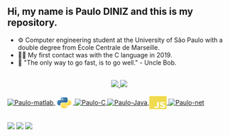 ## Hi, my name is Paulo DINIZ and this is my repository. 

<ul type="url">
  <li>⚙️ Computer engineering student at the University of São Paulo with a double degree from École Centrale de Marseille.</li>
  <li>👨‍💻 My first contact was with the C language in 2019.</li>
  <li>💭 "The only way to go fast, is to go well." - Uncle Bob.</li>
</ul>
<br>

<div align="center">
  <a href="https://github.com/paulohdiniz">
  <img height="180em" src="https://github-readme-stats-sigma-five.vercel.app/api?username=paulohdiniz&show_icons=true&theme=gotham&include_all_commits=true&count_private=true"/>
  <img height="180em" src="https://github-readme-stats-sigma-five.vercel.app/api/top-langs/?username=paulohdiniz&layout=compact&langs_count=7&theme=gotham"/>
</div>
  
<div style="display: inline_block"><br>

  <img align="center" alt="Paulo-matlab" height="30" width="40" src="https://www.svgrepo.com/show/373830/matlab.svg"/>
  <img align="center" alt="Paulo-Python" height="30" width="40" src="https://raw.githubusercontent.com/devicons/devicon/master/icons/python/python-original.svg"/>
  <img align="center" alt="Paulo-C" height="30" width="40" src="https://upload.wikimedia.org/wikipedia/commons/1/18/C_Programming_Language.svg"/>
  <img align="center" alt="Paulo-Java" height="30" width="40" src="https://upload.wikimedia.org/wikipedia/fr/2/2e/Java_Logo.svg"/>
  <img align="center" alt="Paulo-Js" height="30" width="40" src="https://raw.githubusercontent.com/devicons/devicon/master/icons/javascript/javascript-plain.svg"/>
  <img align="center" alt="Paulo-net" height="30" width="40" src="https://upload.wikimedia.org/wikipedia/commons/7/7d/Microsoft_.NET_logo.svg" />
</div>
  
  ##
 
<div> 
  <a href="https://www.instagram.com/paulohdiniz7/" target="_blank"><img src="https://img.shields.io/badge/-Instagram-%23E4405F?style=for-the-badge&logo=instagram&logoColor=white" target="_blank"></a>
  <a href = "mailto:ph.diniz@usp.br"><img src="https://img.shields.io/badge/Microsoft_Outlook-0078D4?style=for-the-badge&logo=microsoft-outlook&logoColor=white" target="_blank"></a>
  <a href="https://www.linkedin.com/in/phdf/" target="_blank"><img src="https://img.shields.io/badge/-LinkedIn-%230077B5?style=for-the-badge&logo=linkedin&logoColor=white" target="_blank"></a> 
 
</div>

